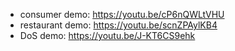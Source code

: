 - consumer demo: https://youtu.be/cP6nQWLtVHU
- restaurant demo: https://youtu.be/scnZPAylKB4
- DoS demo: https://youtu.be/J-KT6CS9ehk
